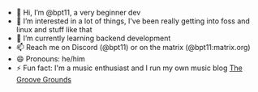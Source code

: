 - 👋 Hi, I’m @bpt11, a very beginner dev
- 👀 I’m interested in a lot of things, I've been really getting into foss and linux and stuff like that
- 🌱 I’m currently learning backend development
- 📫 Reach me on Discord (@bpt11) or on the matrix (@bpt11:matrix.org)
- 😄 Pronouns: he/him
- ⚡ Fun fact: I'm a music enthusiast and I run my own music blog <a href="https://thegroovegrounds.com">The Groove Grounds</a>

<!---
bpt11/bpt11 is a ✨ special ✨ repository because its `README.md` (this file) appears on your GitHub profile.
You can click the Preview link to take a look at your changes.
--->
